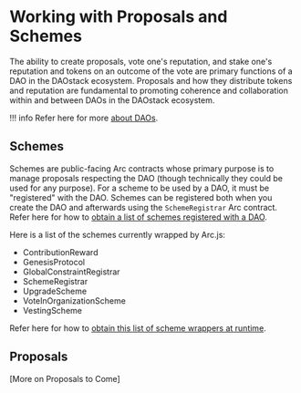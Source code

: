 # Working with Proposals and Schemes

The ability to create proposals, vote one's reputation, and stake one's reputation and tokens on an outcome of the vote are primary functions of a DAO in the DAOstack ecosystem.  Proposals and how they distribute tokens and reputation are fundamental to promoting coherence and collaboration within and between DAOs in the DAOstack ecosystem.

!!! info
    Refer here for more [about DAOs](Daos).

## Schemes

Schemes are public-facing Arc contracts whose primary purpose is to manage proposals respecting the DAO (though technically they could be used for any purpose). For a scheme to be used by a DAO, it must be "registered" with the DAO.  Schemes can be registered both when you create the DAO and afterwards using the `SchemeRegistrar` Arc contract.  Refer here for how to [obtain a list of schemes registered with a DAO](DAOs#get-all-the-schemes-registered-to-the-dao).

Here is a list of the schemes currently wrapped by Arc.js:

* ContributionReward
* GenesisProtocol
* GlobalConstraintRegistrar
* SchemeRegistrar
* UpgradeScheme
* VoteInOrganizationScheme
* VestingScheme

Refer here for how to [obtain this list of scheme wrappers at runtime](Wrappers#enumerate-wrappers-by-contract-type).

## Proposals
[More on Proposals to Come]

